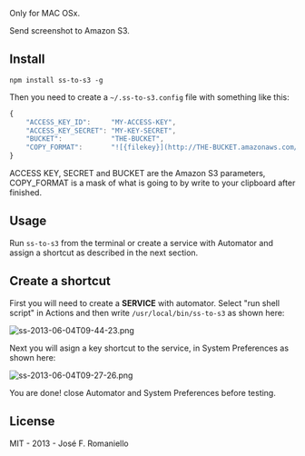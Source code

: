 Only for MAC OSx.

Send screenshot to Amazon S3.

## Install

	npm install ss-to-s3 -g

Then you need to create a `~/.ss-to-s3.config` file with something like this:

~~~javascript
{
	"ACCESS_KEY_ID":     "MY-ACCESS-KEY",
	"ACCESS_KEY_SECRET": "MY-KEY-SECRET",
	"BUCKET":            "THE-BUCKET",
	"COPY_FORMAT":       "![{filekey}](http://THE-BUCKET.amazonaws.com/{filekey})"
}
~~~

ACCESS KEY, SECRET and BUCKET are the Amazon S3 parameters, COPY_FORMAT is a mask of what is going to by write to your clipboard after finished.

## Usage

Run `ss-to-s3` from the terminal or create a service with Automator and assign a shortcut as described in the next section.


## Create a shortcut

First you will need to create a __SERVICE__ with automator. Select "run shell script" in Actions and then write `/usr/local/bin/ss-to-s3` as shown here:

![ss-2013-06-04T09-44-23.png](http://blog.auth0.com.s3.amazonaws.com/ss-2013-06-04T09-44-23.png)

Next you will asign a key shortcut to the service, in System Preferences as shown here:

![ss-2013-06-04T09-27-26.png](http://blog.auth0.com.s3.amazonaws.com/ss-2013-06-04T09-27-26.png)


You are done! close Automator and System Preferences before testing.

## License 

MIT - 2013 - José F. Romaniello